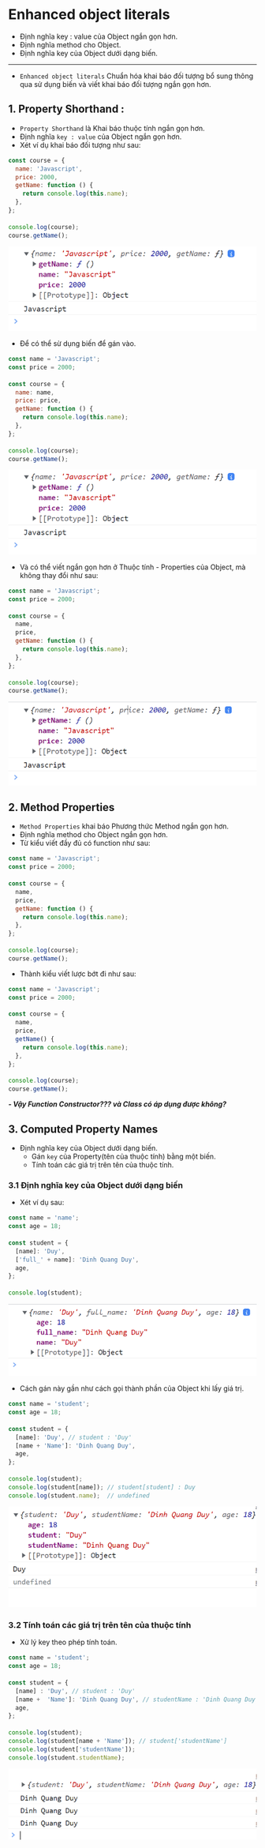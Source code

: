 # Enhanced object literals

- Định nghĩa key : value của Object ngắn gọn hơn.
- Định nghĩa method cho Object.
- Định nghĩa key của Object dưới dạng biến.

---

- `Enhanced object literals` Chuẩn hóa khai báo đối tượng bổ sung thông qua sử dụng biến và viết khai báo đối tượng ngắn gọn hơn.

## 1. Property Shorthand :

- `Property Shorthand` là Khai báo thuộc tính ngắn gọn hơn.
- Định nghĩa `key : value` của Object ngắn gọn hơn.
- Xét ví dụ khai báo đối tượng như sau:

```js
const course = {
  name: 'Javascript',
  price: 2000,
  getName: function () {
    return console.log(this.name);
  },
};

console.log(course);
course.getName();
```

![Object](./images/001.png 'Object')

- Để có thể sừ dụng biến để gán vào.

```js
const name = 'Javascript';
const price = 2000;

const course = {
  name: name,
  price: price,
  getName: function () {
    return console.log(this.name);
  },
};

console.log(course);
course.getName();
```

![Object](./images/001.png 'Object')

- Và có thể viết ngắn gọn hơn ở Thuộc tính - Properties của Object, mà không thay đổi như sau:

```js
const name = 'Javascript';
const price = 2000;

const course = {
  name,
  price,
  getName: function () {
    return console.log(this.name);
  },
};

console.log(course);
course.getName();
```

![Object](./images/002.png 'Object')

## 2. Method Properties

- `Method Properties` khai báo Phương thức Method ngắn gọn hơn.
- Định nghĩa method cho Object ngắn gọn hơn.
- Từ kiểu viết đầy đủ có function như sau:

```js
const name = 'Javascript';
const price = 2000;

const course = {
  name,
  price,
  getName: function () {
    return console.log(this.name);
  },
};

console.log(course);
course.getName();
```

- Thành kiểu viết lược bớt đi như sau:

```js
const name = 'Javascript';
const price = 2000;

const course = {
  name,
  price,
  getName() {
    return console.log(this.name);
  },
};

console.log(course);
course.getName();
```

**_- Vậy Function Constructor??? và Class có áp dụng được không?_**

## 3. Computed Property Names

- Định nghĩa key của Object dưới dạng biến.
  - Gán `key` của Property(tên của thuộc tính) bằng một biến.
  - Tính toán các giá trị trên tên của thuộc tính.

### 3.1 Định nghĩa key của Object dưới dạng biến

- Xét ví dụ sau:

```js
const name = 'name';
const age = 18;

const student = {
  [name]: 'Duy',
  ['full_' + name]: 'Dinh Quang Duy',
  age,
};

console.log(student);
```

![Object](./images/003.png 'Object')

- Cách gán này gần như cách gọi thành phần của Object khi lấy giá trị.

```js
const name = 'student';
const age = 18;

const student = {
  [name]: 'Duy', // student : 'Duy'
  [name + 'Name']: 'Dinh Quang Duy',
  age,
};

console.log(student);
console.log(student[name]); // student[student] : Duy
console.log(student.name);  // undefined
```

![Object](./images/004.png 'Object')

### 3.2 Tính toán các giá trị trên tên của thuộc tính
- Xử lý key theo phép tính toán.
```js
const name = 'student';
const age = 18;

const student = {
  [name] : 'Duy', // student : 'Duy'
  [name +  'Name']: 'Dinh Quang Duy', // studentName : 'Dinh Quang Duy'
  age,
};

console.log(student);
console.log(student[name + 'Name']); // student['studentName']
console.log(student['studentName']);
console.log(student.studentName);
```

![Object](./images/005.png 'Object')